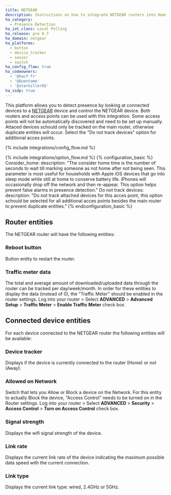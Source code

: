 ```yaml
---
title: NETGEAR
description: Instructions on how to integrate NETGEAR routers into Home Assistant.
ha_category:
  - Presence Detection
ha_iot_class: Local Polling
ha_release: pre 0.7
ha_domain: netgear
ha_platforms:
  - button
  - device_tracker
  - sensor
  - switch
ha_config_flow: true
ha_codeowners:
  - '@hacf-fr'
  - '@Quentame'
  - '@starkillerOG'
ha_ssdp: true
---
```


This platform allows you to detect presence by looking at connected devices to a [NETGEAR](https://www.netgear.com/) device and control the NETGEAR device.
Both routers and access points can be used with this integration. Some access points will not be automatically discovered and need to be set up manually.
Attaced devices schould only be tracked on the main router, otherwise duplicate entities will occur. Select the "Do not track devices" option for additional acces points.

{% include integrations/config_flow.md %}

{% include integrations/option_flow.md %}
{% configuration_basic %}
Consider_home:
  description: "The consider home time is the number of seconds to wait till marking someone as not home after not being seen. This parameter is most useful for households with Apple iOS devices that go into sleep mode while still at home to conserve battery life. iPhones will occasionally drop off the network and then re-appear. This option helps prevent false alarms in presence detection."
Do not track devices:
  description: "Do not track attached devices for this acces point, this option schould be selected for all additional acces points besides the main router to prevent duplicate entities."
{% endconfiguration_basic %}

## Router entities
The NETGEAR router will have the following entities:

### Reboot button

Button entity to restart the router.

### Traffic meter data

The total and average amount of downloaded/uploaded data through the router can be tracked per day/week/month.
In order for these entities to display the data (instead of 0), the "Traffic Meter" should be enabled in the router settings.
Log into your router > Select **ADVANCED** > **Advanced Setup** > **Traffic Meter** > **Enable Traffic Meter** check box.

## Connected device entities

For each device connected to the NETGEAR router the following entities will be available:

### Device tracker

Displays if the device is currently connected to the router (Home) or not (Away).

### Allowed on Network

Switch that lets you Allow or Block a device on the Network.
For this entity to actually Block the device, "Access Control" needs to be turned on in the Router settings.
Log into your router > Select **ADVANCED** > **Security** > **Access Control** > **Turn on Access Control** check box.

### Signal strength

Displays the wifi signal strength of the device.

### Link rate

Displays the current link rate of the device indicating the maximum possible data speed with the current connection.

### Link type

Displays the current link type: wired, 2.4GHz or 5GHz.
